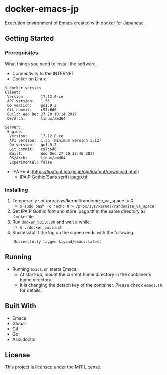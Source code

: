 # docker-emacs-jp

Execution environment of Emacs created with docker for Japanese.

## Getting Started
### Prerequisites

What things you need to install the software.

* Connectivity to the INTERNET
* Docker on Linux

```
$ docker version
Client:
 Version:       17.12.0-ce
 API version:   1.35
 Go version:    go1.9.2
 Git commit:    c97c6d6
 Built: Wed Dec 27 20:10:14 2017
 OS/Arch:       linux/amd64

Server:
 Engine:
  Version:      17.12.0-ce
  API version:  1.35 (minimum version 1.12)
  Go version:   go1.9.2
  Git commit:   c97c6d6
  Built:        Wed Dec 27 20:12:46 2017
  OS/Arch:      linux/amd64
  Experimental: false
```

* IPA Fonts(https://ipafont.ipa.go.jp/old/ipafont/download.html)
    * IPA P Gothic(Sans serif) ipagp.ttf

### Installing

1. Temporarily set /proc/sys/kernel/randomize\_va\_space to 0.
    * `$ sudo bash -c "echo 0 > /proc/sys/kernel/randomize_va_space`
1. Get IPA P Gothic font and store ipagp.ttf in the same directory as Dockerfile.
1. Run `docker_build.sh` and wait a while.
    * `$ ./docker_build.sh`
1. Successful if the log on the screen ends with the following.

```
    Successfully tagged kiyoad/emacs:latest
```

## Running

* Running `emacs.sh` starts Emacs.
    * At start-up, mount the current home directory in the container's home directory.
    * It is changing the detach key of the container. Please check `emacs.sh` for details.

## Built With

* Emacs
* Global
* Git
* Go
* Asciidoctor

## License

This project is licensed under the MIT License.
